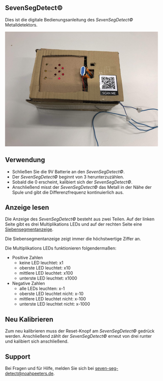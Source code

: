 ## SevenSegDetect©

Dies ist die digitale Bedienungsanleitung des *SevenSegDetect©* Metalldetektors.

![Bild](metalldetektor.jpg)

## Verwendung

- Schließen Sie die 9V Batterie an den *SevenSegDetect©*.
- Der *SevenSegDetect©* beginnt von 3 herunterzuzählen.
- Sobald die 0 erscheint, kalibiert sich der *SevenSegDetect©*.
- Anschließend misst der *SevenSegDetect©* das Metall in der Nähe der Spule und gibt die Differenzfrequenz kontinuierlich aus.

## Anzeige lesen

Die Anzeige des *SevenSegDetect©* besteht aus zwei Teilen. Auf der linken Seite gibt es drei Multiplikations LEDs und auf der rechten Seite eine [Siebensegmentanzeige](https://de.wikipedia.org/wiki/Segmentanzeige).

Die Siebensegmentanzeige zeigt immer die höchstwertige Ziffer an.

Die Multiplikations LEDs funktionieren folgendermaßen:

- Positive Zahlen
    - keine LED leuchtet: x1
    - oberste LED leuchtet: x10
    - mittlere LED leuchtet: x100
    - unterste LED leuchtet: x1000
- Negative Zahlen
    - alle LEDs leuchten: x-1
    - oberste LED leuchtet nicht: x-10
    - mittlere LED leuchtet nicht: x-100
    - unterste LED leuchtet nicht: x-1000

## Neu Kalibrieren

Zum neu kalibrieren muss der Reset-Knopf am *SevenSegDetect©* gedrück werden. Anschließend zählt der *SevenSegDetect©* erneut von drei runter und kalibiert sich anschließend.

## Support

Bei Fragen und für Hilfe, melden Sie sich bei [seven-seg-detect@noahpeeters.de](mailto:seven-seg-detect@noahpeeters.de).
